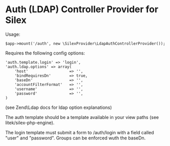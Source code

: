 Auth (LDAP) Controller Provider for Silex
================================================

Usage:

    $app->mount('/auth', new \SilexProvider\LdapAuthControllerProvider());

Requires the following config options:

    'auth.template.login' => 'login',
    'auth.ldap.options' => array(
        'host'                  => '',
        'bindRequiresDn'        => true,
        'baseDn'                => '',
        'accountFilterFormat'   => '',
        'username'              => '',
        'password'              => '',
    )

(see Zend\Ldap docs for ldap option explanations)

The auth template should be a template available in your view paths (see litek/silex-php-engine).

The login template must submit a form to /auth/login with a field called "user" and "password". Groups can be enforced
wuth the baseDn.